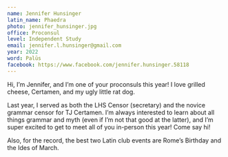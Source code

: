 ```yaml
---
name: Jennifer Hunsinger
latin_name: Phaedra
photo: jennifer_hunsinger.jpg
office: Proconsul
level: Independent Study
email: jennifer.l.hunsinger@gmail.com
year: 2022
word: Palūs
facebook: https://www.facebook.com/jennifer.hunsinger.58118
---
```


Hi, I’m Jennifer, and I’m one of your proconsuls this year! I love grilled cheese, Certamen, and my ugly little rat dog.

Last year, I served as both the LHS Censor (secretary) and the novice grammar censor for TJ Certamen. I’m always interested to learn about all things grammar and myth (even if I’m not that good at the latter), and I’m super excited to get to meet all of you in-person this year! Come say hi!

Also, for the record, the best two Latin club events are Rome’s Birthday and the Ides of March.
